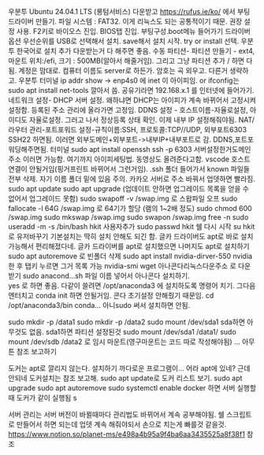 
우분투
Ubuntu 24.04.1 LTS (롱텀서비스) 다운받고
https://rufus.ie/ko/ 에서 부팅 드라이버 만들기. 파일 시스템 : FAT32. 이게 리눅스도 되는 공통적이기 때문. 권장 설정 사용.
F2키로 바이오스 진입. BIOS탭 진입. 부팅구성.boot메뉴 들어가기 드라이버 옵션 우선순위를 USB로 선택해서 설치. save해서 설치 시작.
try or install 선택. 
우분투 한국어로 설치 추가 다운받는거 다 해주면 좋음. 수동 파티션- 파티션 만들기 - ext4, 마운트 위치:/efi, 크기 : 500MB(알아서 해줄거임). 그리고 그냥 파티션 추가 / 하면 다 됨. 계정은 맘대로. 컴퓨터 이름도 server로 하든가. 암호는 곡 외우고. 다른거 생략하고. 
우분투 터미널 ip addr show -> enp4s0 에 inet 이 아이피임. or ifconfig는 sudo apt install net-tools 깔아서 씀. 
공유기라면 192.168.x.1 를 인터넷에 들어가기. 네트워크 설정- DHCP 서버 설정. 왜하냐면 DHCP는 아이피가 계속 바뀌어서 고정시켜 설정함. 등록된 주소 관리에 올라가면 고정임. 
DDNS 설정 - 호스트이름-자율로설정, 아이디도 자율로설정. 그러고 나서 정상등록 상태 확인. 이제 내부 IP 설정해줘야됨. 
NAT/라우터 관리-포트포워드 설정-규칙이름:SSH, 프로토콜:TCP//UDP, 외부포트6303 SSH22 하면됨. 이러면 외부도메인+외부포트->내부IP+내부포트로 감. DDNS,포트포워딩해주면됨.
터미널 sudo apt install openssh
ssh -p 6303 서버설정한거도메인주소
이러면 가능함. 여기까지 아이피세팅법. 동영상도 올려준다고함. 
vscode 호스트연결이 안될거임(핑거프린트 바뀌어서 그런거임). .ssh 폴더 들어가서 known 파일들 전부 삭제. 자기 이름 폴더 밑에 있음 주의.
카카오 서버로 주소 바꿔서 업뎃하면 빨라짐. 
sudo apt update
sudo apt upgrade    (업데이트 안하면 업그레이드 목록을 얻을 수 없어서 업그레이드 못함)
sudo swapoff -v /swap.img 로 스왑파일 오프
sudo fallocate -l 64G /swap.img 로 64기가 할당 (램의 1~2배 정도)
sudo chmod 600 /swap.img
sudo mkswap /swap.img
sudo swapon /swap.img
free -n
sudo useradd -m -s /bin/bash hkit   사용자추가
sudo passwd hkit
쉘 다시 시작
su hkit 로 유저바꾸기
기본설치는 딱히 설치 안해도 되긴 함. 글카 드라이버도 apt로 바로 설치 가능해서 편리해졌다네.
글카 드라이버를 apt로 설치했으면 나머지도 apt로 설치하기
sudo apt autoremove 로 빈폴더 삭제
sudo apt install nvidia-dirver-550  nvidia 한 후 탭키 누르면 그거 목록 가능
nvidia-smi
wget 아나콘다리눅스다운주소 로 다운받기
sudo anacond...sh 파일 이름 넣어서 아나콘다 설치하기.  
yes 로 하면 좋음. 
다같이 쓸려면 /opt/anaconda3 에 설치하도록 명령어 치기.
그다음 엔터치고
conda init 하면 안될거임. 콘다 초기설정 안해줬기 때문임. 
cd /opt/anaconda3/bin
conda... 아니sudo 써서 설치하면 안됨. 

sudo mkdir -p /data1
sudo mkdir -p /data2
sudo mount /dev/sda1 sda하면 아무것도 없음. sda1하면 파티션 설정된것
sudo mount /dev/sda1 /data1/
sudo mount /dev/sdb /data2 로 임시 마운트(영구마운트는 코드 따로 작성해야됨)
... 아무튼 참조 보고하기

도커는 apt로 깔리지 않는다. 설치하기 까다로운 프로그램이... 어라 apt에 있네?
근데 안되네
도커설치는 참조 보고해.
sudo apt update로 도커 리스트 보기.
sudo apt upgrade
sudo apt autoremove
sudo systemctl enable docker 하면 서버 실행할때 도커가 같이 실행됨
s


서버 관리는 서버 버전이 바뀔때마다 관리법도 바뀌어서 계속 공부해야됨. 쉘 스크립트로 만들어서 하면 되는데 업뎃 계속 해줘야되서 손으로 치는게 빠를것 같을것.
https://www.notion.so/planet-ms/e498a4b95a9f4ba6aa3435525a8f38f1
참조
